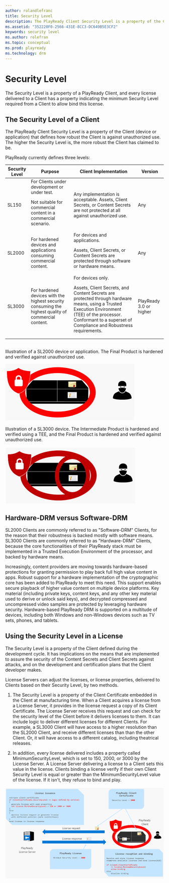 ```yaml
---
author: rolandlefranc
title: Security Level
description: The PlayReady Client Security Level is a property of the Client (device or application) that defines how robust the Client is against unauthorized use.
ms.assetid: "352220F0-2566-431E-8CC3-DC649B5E3CF2"
keywords: security level
ms.author: rolefran
ms.topic: conceptual
ms.prod: playready
ms.technology: drm
---
```


# Security Level
The Security Level is a property of a PlayReady Client, and every license delivered to a Client has a property indicating the minimum Security Level required from a Client to allow bind this license.


## The Security Level of a Client

The PlayReady Client Security Level is a property of the Client (device or application) that defines how robust the Client is against unauthorized use. The higher the Security Level is, the more robust the Client has claimed to be.

PlayReady currently defines three levels:

|Security Level|Purpose|Client Implementation|Version|
| --- | --- | --- | --- |
|SL150|For Clients under development or under test. <p/>Not suitable for commercial content in a commercial scenario.|Any implementation is acceptable. Assets, Client Secrets, or Content Secrets are not protected at all against unauthorized use.|Any|
|SL2000|For hardened devices and applications consuming commercial content.|For devices and applications.<p/>Assets, Client Secrets, or Content Secrets are protected through software or hardware means.|Any|
|SL3000|For hardened devices with the highest security consuming the highest quality of commercial content.|For devices only.<p/>Assets, Client Secrets, and Content Secrets are protected through hardware means, using a Trusted Execution Environment (TEE) of the processor. Conformant to a superset of Compliance and Robustness requirements.|PlayReady 3.0 or higher|

<br />
Illustration of a SL2000 device or application. The Final Product is hardened and verified against unauthorized use.

![Illustration of a SL2000 device. The Final Product is hardened against unauthorized use](../images/security_level_2000.png)

Illustration of a SL3000 device. The Intermediate Product is hardened and verified using a TEE, and the Final Product is hardened and verified against unauthorized use.

![Illustration of a SL3000 device.The Intermediate Product is hardened and verified using a TEE, and the Final Product is hardened and verified against unauthorized use](../images/security_level_3000.png)

<a id="hardwarevssoftware"></a>
## Hardware-DRM versus Software-DRM
SL2000 Clients are commonly referred to as "Software-DRM" Clients, for the reason that their robustness is backed mostly with software means.
SL3000 Clients are commonly referred to as "Hardware-DRM" Clients, because the core functionalities of their PlayReady stack must be implemented in a Trusted Execution Environment of the processor, and backed by hardware means.

Increasingly, content providers are moving towards hardware-based protections for granting permission to play back full high value content in apps. Robust support for a hardware implementation of the cryptographic core has been added to PlayReady to meet this need. This support enables secure playback of higher value content on multiple device platforms. Key material (including private keys, content keys, and any other key material used to derive or unlock said keys), and decrypted compressed and uncompressed video samples are protected by leveraging hardware security. Hardware-based PlayReady DRM is supported on a multitude of devices, including both Windows and non-Windows devices such as TV sets, phones, and tablets.


<a id="securitylevelpolicy"></a>
## Using the Security Level in a License
The Security Level is a property of the Client defined during the development cycle. It has implications on the means that are implemented to assure the security of the Content Secrets and Client Secrets against attacks, and on the development and certification plans that the Client developer makes.

License Servers can adjust the licenses, or license properties, delivered to Clients based on their Security Level, by two methods.

   1. The Security Level is a property of the Client Certificate embedded in the Client at manufacturing time. When a Client acquires a license from a License Server, it provides in the license request a copy of its Client Certificate. The License Server receives this request and can check for the security level of the Client before it delivers licenses to them. It can include logic to deliver different licenses for different Clients. For example, a SL3000 Client will have access to a higher resolution than the SL2000 Client, and receive different licenses than than the other Client. Or, it will have access to a different catalog, including theatrical releases.

   2. In addition, every license delivered includes a property called MinimumSecurityLevel, which is set to 150, 2000, or 3000 by the License Server. A License Server delivering a license to a Client sets this value in the license. Clients binding a license verify if their own Client Security Level is equal or greater than the MinimumSecurityLevel value of the license. If it isn't, they refuse to bind and play.

![Illustration of the security levels](../images/security_level.png)
